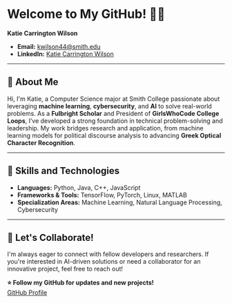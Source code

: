 # Welcome to My GitHub! 👩‍💻

**Katie Carrington Wilson**  
- **Email:** [kwilson44@smith.edu](mailto:kwilson44@smith.edu)  
- **LinkedIn:** [Katie Carrington Wilson](https://www.linkedin.com/in/katie-carrington-wilson-21304b24a/)  

---

## 👋 About Me  
Hi, I'm Katie, a Computer Science major at Smith College passionate about leveraging **machine learning**, **cybersecurity**, and **AI** to solve real-world problems. As a **Fulbright Scholar** and President of **GirlsWhoCode College Loops**, I’ve developed a strong foundation in technical problem-solving and leadership. My work bridges research and application, from machine learning models for political discourse analysis to advancing **Greek Optical Character Recognition**.

---

## 🌱 Skills and Technologies  
- **Languages:** Python, Java, C++, JavaScript  
- **Frameworks & Tools:** TensorFlow, PyTorch, Linux, MATLAB  
- **Specialization Areas:** Machine Learning, Natural Language Processing, Cybersecurity  

---

## 🤝 Let's Collaborate!  
I'm always eager to connect with fellow developers and researchers. If you're interested in AI-driven solutions or need a collaborator for an innovative project, feel free to reach out!  

**⭐️ Follow my GitHub for updates and new projects!**  
[GitHub Profile](https://github.com/kwilson44)

